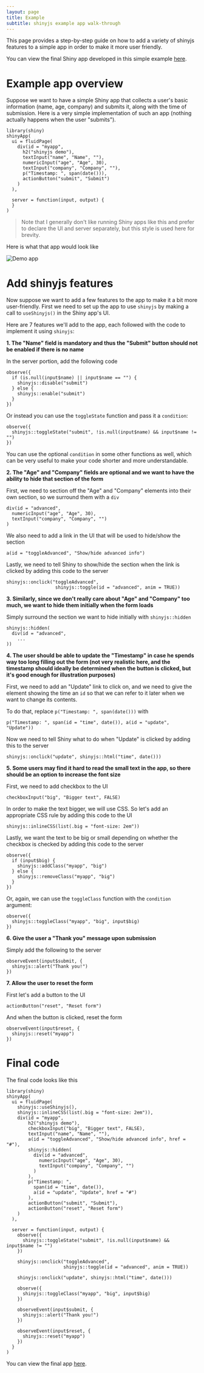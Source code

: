 ```yaml
---
layout: page
title: Example
subtitle: shinyjs example app walk-through
---
```


This page provides a step-by-step guide on how to add a variety of shinyjs features to a simple app in order to make it more user friendly.

You can view the final Shiny app developed in this simple example
[here](http://daattali.com/shiny/shinyjs-basic/).

# Example app overview

Suppose we want to have a simple Shiny app that collects a user's basic
information (name, age, company) and submits it, along with the time of
submission.  Here is a very simple implementation of such an app (nothing
actually happens when the user "submits").

```
library(shiny)
shinyApp(
  ui = fluidPage(
    div(id = "myapp",
      h2("shinyjs demo"),
      textInput("name", "Name", ""),
      numericInput("age", "Age", 30),
      textInput("company", "Company", ""),
      p("Timestamp: ", span(date())),
      actionButton("submit", "Submit")
    )
  ),
  
  server = function(input, output) {
  }
)
```

> Note that I generally don't like running Shiny apps like this and prefer to
declare the UI and server separately, but this style is used here for brevity.

Here is what that app would look like

![Demo app](https://raw.githubusercontent.com/daattali/shinyjs/master/inst/img/demo-basic-v1.png)

# Add shinyjs features

Now suppose we want to add a few features to the app to make it a bit more
user-friendly.  First we need to set up the app to use `shinyjs` by making a call to `useShinyjs()` in the Shiny app's UI.

Here are 7 features we'll add to the app, each followed with the code to
implement it using `shinyjs`:

**1. The "Name" field is mandatory and thus the "Submit" button should not be
enabled if there is no name**

In the server portion, add the following code

```
observe({
  if (is.null(input$name) || input$name == "") {
    shinyjs::disable("submit")
  } else {
    shinyjs::enable("submit")
  }
})
```

Or instead you can use the `toggleState` function and pass it a `condition`:

```
observe({
  shinyjs::toggleState("submit", !is.null(input$name) && input$name != "")
})
```

You can use the optional `condition` in some other functions as well, which
can be very useful to make your code shorter and more understandable.

**2. The "Age" and "Company" fields are optional and we want to have the ability
to hide that section of the form**

First, we need to section off the "Age" and "Company" elements into their own
section, so we surround them with a `div`

```
div(id = "advanced",
  numericInput("age", "Age", 30),
  textInput("company", "Company", "")
)
```

We also need to add a link in the UI that will be used to hide/show the section  

```
a(id = "toggleAdvanced", "Show/hide advanced info")
```

Lastly, we need to tell Shiny to show/hide the section when the link is clicked
by adding this code to the server

```
shinyjs::onclick("toggleAdvanced",
                  shinyjs::toggle(id = "advanced", anim = TRUE))
```

**3. Similarly, since we don't really care about "Age" and "Company" too much, we
want to hide them initially when the form loads**

Simply surround the section we want to hide initially with `shinyjs::hidden`

```
shinyjs::hidden(
  div(id = "advanced",
    ...
))
```

**4. The user should be able to update the "Timestamp" in case he spends way too
long filling out the form (not very realistic here, and the timestamp should
ideally be determined when the button is clicked, but it's good enough for
illustration purposes)**

First, we need to add an "Update" link to click on, and we need to give the
element showing the time an `id` so that we can refer to it later when we
want to change its contents.

To do that, replace `p("Timestamp: ", span(date()))` with  

```
p("Timestamp: ", span(id = "time", date()), a(id = "update", "Update"))
```

Now we need to tell Shiny what to do when "Update" is clicked by adding this
to the server

```
shinyjs::onclick("update", shinyjs::html("time", date()))
```

**5. Some users may find it hard to read the small text in the app, so there should
be an option to increase the font size**

First, we need to add checkbox to the UI

```
checkboxInput("big", "Bigger text", FALSE)
```

In order to make the text bigger, we will use CSS.  So let's add an appropriate
CSS rule by adding this code to the UI

```
shinyjs::inlineCSS(list(.big = "font-size: 2em"))
```

Lastly, we want the text to be big or small depending on whether the checkbox
is checked by adding this code to the server

```
observe({
  if (input$big) {
    shinyjs::addClass("myapp", "big")
  } else {
    shinyjs::removeClass("myapp", "big")
  }
})
```

Or, again, we can use the `toggleClass` function with the `condition` argument:

```
observe({
  shinyjs::toggleClass("myapp", "big", input$big)
})
```

**6. Give the user a "Thank you" message upon submission**

Simply add the following to the server

```
observeEvent(input$submit, {
  shinyjs::alert("Thank you!")
})
```

**7. Allow the user to reset the form**

First let's add a button to the UI

```
actionButton("reset", "Reset form")
```

And when the button is clicked, reset the form

```
observeEvent(input$reset, {
  shinyjs::reset("myapp")
})
```

# Final code

The final code looks like this

```
library(shiny)
shinyApp(
  ui = fluidPage(
    shinyjs::useShinyjs(),
    shinyjs::inlineCSS(list(.big = "font-size: 2em")),
    div(id = "myapp",
        h2("shinyjs demo"),
        checkboxInput("big", "Bigger text", FALSE),
        textInput("name", "Name", ""),
        a(id = "toggleAdvanced", "Show/hide advanced info", href = "#"),
        shinyjs::hidden(
          div(id = "advanced",
            numericInput("age", "Age", 30),
            textInput("company", "Company", "")
          )
        ),
        p("Timestamp: ",
          span(id = "time", date()),
          a(id = "update", "Update", href = "#")
        ),
        actionButton("submit", "Submit"),
        actionButton("reset", "Reset form")
    )
  ),
  
  server = function(input, output) {
    observe({
      shinyjs::toggleState("submit", !is.null(input$name) && input$name != "")
    })
    
    shinyjs::onclick("toggleAdvanced",
                     shinyjs::toggle(id = "advanced", anim = TRUE))    
    
    shinyjs::onclick("update", shinyjs::html("time", date()))
    
    observe({
      shinyjs::toggleClass("myapp", "big", input$big)
    })
    
    observeEvent(input$submit, {
      shinyjs::alert("Thank you!")
    })
    
    observeEvent(input$reset, {
      shinyjs::reset("myapp")
    })    
  }
)
```

You can view the final app [here](http://daattali.com/shiny/shinyjs-basic/).